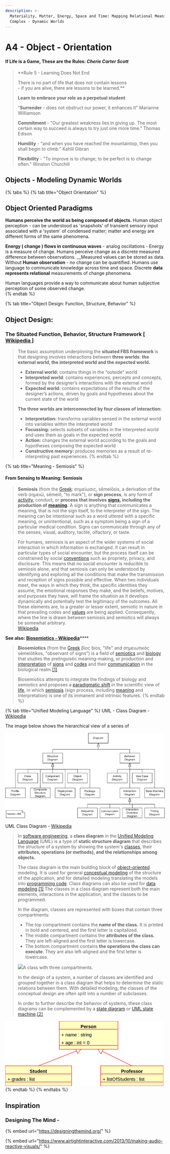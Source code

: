 ```yaml
---
description: >-
  Materiality, Matter, Energy, Space and Time: Mapping Relational Meanings in
  Complex - Dynamic Worlds
---
```


# A4 - Object - Orientation

#### If Life is a Game, These are the Rules:  _Cherie Carter Scott_

> **Rule 5 - Learning Does Not End  
>   
> There is no part of life that does not contain lessons   
>      -  if you are alive, there are lessons to be learned.**
>
> **Learn to embrace your role as a perpetual student**
>
>  "**Surrender** - does not obstruct our power, it enhances it" Marianne Williamson  
>   
> **Commitment** - "Our greatest weakness lies in giving up.  The most certain way to succeed is always to try just one more time."  Thomas Edison  
>   
> **Humility** - "and when you have reached the mountaintop, then you shall begin to climb." Kahlil Gibran   
>   
> **Flexibility** - "To improve is to change;  to be perfect is to change often."  Winston Churchill

## Objects - Modeling Dynamic Worlds

{% tabs %}
{% tab title="Object Orientation" %}
## Object Oriented Paradigms

**Humans perceive the world as being composed of objects.**  Human object perception - can be understood as 'snapshots' of transient sensory input associated with a 'system' of condensed matter; matter and energy are different forms of the same phenomena.  

**Energy  \( change \) flows in continuous waves** - analog oscillations - Energy is a measure of change.  Humans perceive change as a discrete measured difference between observations. __Measured values can be stored as data. Without **Human observation** - no change can be quantified.   Humans use language to communicate knowledge across time and space.   Discrete **data represents relational** measurements of change phenomena.  

Human languages provide a way to communicate about human subjective perception of some observed change.  
{% endtab %}

{% tab title="Object Design: Function, Structure, Behavior" %}
## Object Design: 

### The Situated Function, Behavior, Structure Framework [\[ Wikipedia \] ](https://en.wikipedia.org/wiki/Function-Behaviour-Structure_ontology#:~:text=The%20Function%2DBehaviour%2DStructure%20ontology%20is%20the%20basis%20for%20two,and%20structure%2C%20and%20subclasses%20thereof.)

> The basic assumption underpinning the **situated FBS framework** is that designing involves interactions between **three worlds**: **the external world, the interpreted world and the expected world.** 
>
> * **External world:** contains things in the “outside” world
> * **Interpreted world**: contains experiences, percepts and concepts, formed by the designer’s interactions with the external world
> * **Expected world:** contains expectations of the results of the designer’s actions, driven by goals and hypotheses about the current state of the world
>
> **The three worlds are interconnected by four classes of interaction:**
>
> * **Interpretation:** transforms variables sensed in the external world into variables within the interpreted world
> * **Focussing:** selects subsets of variables in the interpreted world and uses them as goals in the expected world
> * **Action:** changes the external world according to the goals and hypotheses composing the expected world
> * **Constructive memory:** produces memories as a result of re-interpreting past experiences.
{% endtab %}

{% tab title="Meaning - Semiosis" %}
#### From Sensing to Meaning:  Semiosis

> **Semiosis** \(from the [Greek](https://en.wikipedia.org/wiki/Greek_language): σημείωσις, sēmeíōsis, a derivation of the verb σημειῶ, sēmeiô, "to mark"\), or **sign process**, is any form of [activity](https://en.wikipedia.org/wiki/Action_%28philosophy%29), conduct, or **process that involves** [**signs**](https://en.wikipedia.org/wiki/Sign_%28semiotics%29)**, including the production of** [**meaning**](https://en.wikipedia.org/wiki/Meaning_%28semiotics%29)**.** A sign is anything that communicates a meaning, that is not the sign itself, to the interpreter of the sign. The meaning can be intentional such as a word uttered with a specific meaning, or unintentional, such as a symptom being a sign of a particular medical condition. Signs can communicate through any of the senses, visual, auditory, tactile, olfactory, or taste.

> For humans, semiosis is an aspect of the wider systems of social interaction in which information is exchanged. It can result in particular types of social encounter, but the process itself can be constrained by social [conventions](https://en.wikipedia.org/wiki/Convention_%28norm%29) such as propriety, privacy, and disclosure. This means that no social encounter is reducible to semiosis alone, and that semiosis can only be understood by identifying and exploring all the conditions that make the transmission and reception of signs possible and effective. When two individuals meet, the ways in which they think, the specific identities they assume, the emotional responses they make, and the beliefs, motives, and purposes they have, will frame the situation as it develops dynamically and potentially test the legitimacy of the outcomes. All these elements are, to a greater or lesser extent, semiotic in nature in that prevailing codes and [values](https://en.wikipedia.org/wiki/Value_%28Semiotics%29) are being applied. Consequently, where the line is drawn between semiosis and semiotics will always be somewhat arbitrary.  
> [Wikipedia](https://en.wikipedia.org/wiki/Semiosis)

**See also:**  [**Biosemiotics - Wikipedia**](https://en.wikipedia.org/wiki/Biosemiotics)\*\*\*\*

> **Biosemiotics** \(from the [Greek](https://en.wikipedia.org/wiki/Ancient_Greek) βίος bios, "life" and σημειωτικός sēmeiōtikos, "observant of signs"\) is a field of [semiotics](https://en.wikipedia.org/wiki/Semiotics) and [biology](https://en.wikipedia.org/wiki/Biology) that studies the prelinguistic meaning-making, or production and [interpretation](https://en.wikipedia.org/wiki/Interpretation_%28logic%29) of [signs](https://en.wikipedia.org/wiki/Sign_%28semiotics%29) and [codes](https://en.wikipedia.org/wiki/Code_%28semiotics%29) and their [communication](https://en.wikipedia.org/wiki/Communication) in the biological realm.[\[1\]](https://en.wikipedia.org/wiki/Biosemiotics#cite_note-1)
>
> Biosemiotics attempts to integrate the findings of biology and semiotics and proposes a [paradigmatic shift](https://en.wikipedia.org/wiki/Paradigm_shift) in the scientific view of [life](https://en.wikipedia.org/wiki/Life), in which [semiosis](https://en.wikipedia.org/wiki/Semiosis) \(sign process, including [meaning](https://en.wikipedia.org/wiki/Meaning_%28semiotics%29) and interpretation\) is one of its immanent and intrinsic features.
{% endtab %}

{% tab title="Unified Modeling Language" %}
UML - Class Diagram - [Wikipedia](https://en.wikipedia.org/wiki/Class_diagram)  
  
The image below shows the hierarchical view of a series of   


![https://commons.wikimedia.org  Uml\_diagram2.png](../.gitbook/assets/uml_diagram2.png)

UML Class Diagram - [Wikipedia](https://en.wikipedia.org/wiki/Class_diagram)

> In [software engineering](https://en.wikipedia.org/wiki/Software_engineering), a **class diagram** in the [Unified Modeling Language](https://en.wikipedia.org/wiki/Unified_Modeling_Language) \(UML\) is a type of **static structure diagram** that describes the structure of a system by showing the system's [classes](https://en.wikipedia.org/wiki/Class_%28computer_science%29), their **attributes, operations \(or methods\), and the relationships among objects.**
>
> The class diagram is the main building block of [object-oriented](https://en.wikipedia.org/wiki/Object-oriented_programming) modeling. It is used for general [conceptual modeling](https://en.wikipedia.org/wiki/Conceptual_model) of the structure of the application, and for detailed modeling translating the models into [programming code](https://en.wikipedia.org/wiki/Programming_code). Class diagrams can also be used for [data modeling](https://en.wikipedia.org/wiki/Data_modeling).[\[1\]](https://en.wikipedia.org/wiki/Class_diagram#cite_note-1) The classes in a class diagram represent both the main elements, interactions in the application, and the classes to be programmed.
>
> In the diagram, classes are represented with boxes that contain three compartments:
>
> * The top compartment contains the **name of the class.** It is printed in bold and centered, and the first letter is capitalized.
> * The middle compartment contains the **attributes of the class.** They are left-aligned and the first letter is lowercase.
> * The bottom compartment contains **the operations the class can execute**. They are also left-aligned and the first letter is lowercase.
>
> [![](https://upload.wikimedia.org/wikipedia/commons/thumb/4/41/BankAccount1.svg/220px-BankAccount1.svg.png)](https://en.wikipedia.org/wiki/File:BankAccount1.svg)A class with three compartments.
>
> In the design of a system, a number of classes are identified and grouped together in a class diagram that helps to determine the static relations between them. With detailed modeling, the classes of the conceptual design are often split into a number of subclasses.
>
> In order to further describe the behavior of systems, these class diagrams can be complemented by a [state diagram](https://en.wikipedia.org/wiki/State_diagram) or [UML state machine](https://en.wikipedia.org/wiki/UML_state_machine).[\[2\]](https://en.wikipedia.org/wiki/Class_diagram#cite_note-SWA09-2)

![Base-Class and Child-Class Hierarchy Relationship](../.gitbook/assets/500px-kp-uml-generalization-20060325.svg.png)
{% endtab %}
{% endtabs %}



## Inspiration

### Designing The Mind - 

{% embed url="https://designingthemind.org/" %}

{% embed url="https://www.airtightinteractive.com/2013/10/making-audio-reactive-visuals/" %}




